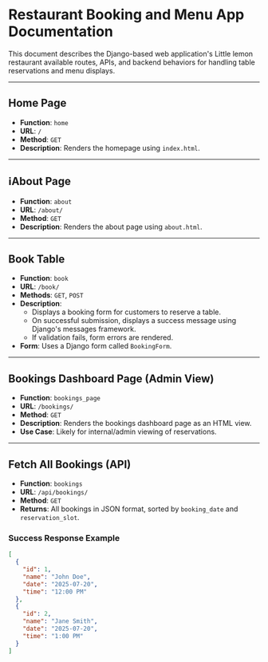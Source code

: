 # Restaurant Booking and Menu App Documentation

This document describes the Django-based web application's Little lemon restaurant available routes, APIs, and backend behaviors for handling table reservations and menu displays.

---

## Home Page

- **Function**: `home`
- **URL**: `/`
- **Method**: `GET`
- **Description**: Renders the homepage using `index.html`.

---

## ℹAbout Page

- **Function**: `about`
- **URL**: `/about/`
- **Method**: `GET`
- **Description**: Renders the about page using `about.html`.

---

## Book Table

- **Function**: `book`
- **URL**: `/book/`
- **Methods**: `GET`, `POST`
- **Description**:
  - Displays a booking form for customers to reserve a table.
  - On successful submission, displays a success message using Django's messages framework.
  - If validation fails, form errors are rendered.
- **Form**: Uses a Django form called `BookingForm`.

---

## Bookings Dashboard Page (Admin View)

- **Function**: `bookings_page`
- **URL**: `/bookings/`
- **Method**: `GET`
- **Description**: Renders the bookings dashboard page as an HTML view.
- **Use Case**: Likely for internal/admin viewing of reservations.

---

## Fetch All Bookings (API)

- **Function**: `bookings`
- **URL**: `/api/bookings/`
- **Method**: `GET`
- **Returns**: All bookings in JSON format, sorted by `booking_date` and `reservation_slot`.

### Success Response Example

```json
[
  {
    "id": 1,
    "name": "John Doe",
    "date": "2025-07-20",
    "time": "12:00 PM"
  },
  {
    "id": 2,
    "name": "Jane Smith",
    "date": "2025-07-20",
    "time": "1:00 PM"
  }
]
